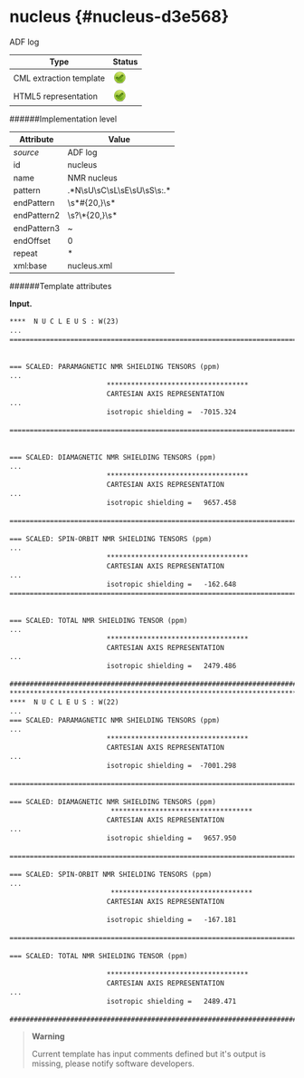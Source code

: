 # nucleus {#nucleus-d3e568}

ADF log


| Type                                                                                                                                                | Status                                                                                                                                              |
|----|----|
| CML extraction template                                                                                                                             | ![](/imgs/Total.png)                                                                                                                                |
| HTML5 representation                                                                                                                                | ![](/imgs/Total.png)                                                                                                                                |

######Implementation level

| Attribute                                                                                                                                           | Value                                                                                                                                               |
|----|----|
| *source*                                                                                                                                            | ADF log                                                                                                                                             |
| id                                                                                                                                                  | nucleus                                                                                                                                             |
| name                                                                                                                                                | NMR nucleus                                                                                                                                         |
| pattern                                                                                                                                             | .\*N\\sU\\sC\\sL\\sE\\sU\\sS\\s:.\*                                                                                                                 |
| endPattern                                                                                                                                          | \\s\*\#{20,}\\s\*                                                                                                                                   |
| endPattern2                                                                                                                                         | \\s?\\\*{20,}\\s\*                                                                                                                                  |
| endPattern3                                                                                                                                         | \~                                                                                                                                                  |
| endOffset                                                                                                                                           | 0                                                                                                                                                   |
| repeat                                                                                                                                              | \*                                                                                                                                                  |
| xml:base                                                                                                                                            | nucleus.xml                                                                                                                                         |

######Template attributes

**Input.**

    ****  N U C L E U S : W(23)
    ... 
    ================================================================================
     
     
    === SCALED: PARAMAGNETIC NMR SHIELDING TENSORS (ppm)
    ...
                            ***********************************
                            CARTESIAN AXIS REPRESENTATION
    ...
                            isotropic shielding =  -7015.324
     
    ================================================================================
     
     
    === SCALED: DIAMAGNETIC NMR SHIELDING TENSORS (ppm)
    ...
                            ***********************************
                            CARTESIAN AXIS REPRESENTATION
    ...
                            isotropic shielding =   9657.458

    ================================================================================ 
     
    === SCALED: SPIN-ORBIT NMR SHIELDING TENSORS (ppm)
    ...
                            ***********************************
                            CARTESIAN AXIS REPRESENTATION
    ...
                            isotropic shielding =   -162.648 
    ================================================================================
     
     
    === SCALED: TOTAL NMR SHIELDING TENSOR (ppm)
    ... 
                            ***********************************
                            CARTESIAN AXIS REPRESENTATION
    ...
                            isotropic shielding =   2479.486

    ################################################################################
    ********************************************************************************
    ****  N U C L E U S : W(22)
    ...
    === SCALED: PARAMAGNETIC NMR SHIELDING TENSORS (ppm)
    ...
                            ***********************************
                            CARTESIAN AXIS REPRESENTATION
    ...
                            isotropic shielding =  -7001.298
                            
    ================================================================================

    === SCALED: DIAMAGNETIC NMR SHIELDING TENSORS (ppm)
                             ***********************************
                            CARTESIAN AXIS REPRESENTATION
    ...
                            isotropic shielding =   9657.950

    ================================================================================ 
     
    === SCALED: SPIN-ORBIT NMR SHIELDING TENSORS (ppm)
    ...
                             ***********************************
                            CARTESIAN AXIS REPRESENTATION

                            isotropic shielding =   -167.181

    ================================================================================ 
     
    === SCALED: TOTAL NMR SHIELDING TENSOR (ppm)
     
                            ***********************************
                            CARTESIAN AXIS REPRESENTATION
    ...
                            isotropic shielding =   2489.471

    ################################################################################
        

> **Warning**
>
> Current template has input comments defined but it\'s output is missing, please notify software developers.
